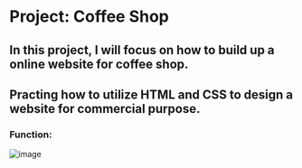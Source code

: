 Project: Coffee Shop
==================

## In this project, I will focus on how to build up a online website for coffee shop.
## Practing how to utilize HTML and CSS to design a website for commercial purpose.

### Function: 

![image](https://user-images.githubusercontent.com/97871497/163680226-bc00989f-3f09-4cdb-9b56-5e6f6ba57e27.png)
